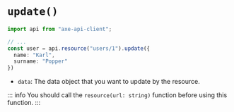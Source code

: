 # `update()`

```ts
import api from "axe-api-client";

// ...
const user = api.resource("users/1").update({
  name: "Karl",
  surname: "Popper"
})
```

- `data`: The data object that you want to update by the resource.


::: info
You should call the `resource(url: string)` function before using this function.
:::